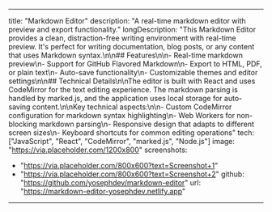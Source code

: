 
---
title: "Markdown Editor"
description: "A real-time markdown editor with preview and export functionality."
longDescription: "This Markdown Editor provides a clean, distraction-free writing environment with real-time preview. It's perfect for writing documentation, blog posts, or any content that uses Markdown syntax.\n\n## Features\n\n- Real-time markdown preview\n- Support for GitHub Flavored Markdown\n- Export to HTML, PDF, or plain text\n- Auto-save functionality\n- Customizable themes and editor settings\n\n## Technical Details\n\nThe editor is built with React and uses CodeMirror for the text editing experience. The markdown parsing is handled by marked.js, and the application uses local storage for auto-saving content.\n\nKey technical aspects:\n\n- Custom CodeMirror configuration for markdown syntax highlighting\n- Web Workers for non-blocking markdown parsing\n- Responsive design that adapts to different screen sizes\n- Keyboard shortcuts for common editing operations"
tech: ["JavaScript", "React", "CodeMirror", "marked.js", "Node.js"]
image: "https://via.placeholder.com/1200x800"
screenshots:
  - "https://via.placeholder.com/800x600?text=Screenshot+1"
  - "https://via.placeholder.com/800x600?text=Screenshot+2"
github: "https://github.com/yosephdev/markdown-editor"
url: "https://markdown-editor-yosephdev.netlify.app"
---
